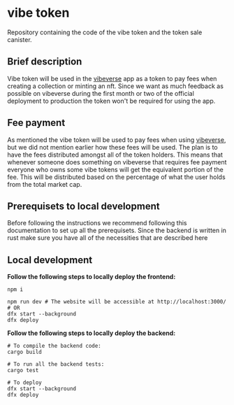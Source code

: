 # vibe token

Repository containing the code of the vibe token and the token sale canister.

## Brief description

Vibe token will be used in the [vibeverse](http://vibeverse.xyz/) app as a token to pay fees when creating a collection or minting an nft. Since we want as much feedback as possible on vibeverse during the first month or two of the official deployment to production the token won't be required for using the app.

## Fee payment

As mentioned the vibe token will be used to pay fees when using [vibeverse](http://vibeverse.xyz/), but we did not mention earlier how these fees will be used. The plan is to have the fees distributed amongst all of the token holders. This means that whenever someone does something on vibeverse that requires fee payment everyone who owns some vibe tokens will get the equivalent portion of the fee.
This will be distributed based on the percentage of what the user holds from the total market cap.

## Prerequisets to local development

Before following the instructions we recommend following this documentation to set up all the prerequisets. Since the backend is written in rust make sure you have all of the necessities that are described here

## Local development
**Follow the following steps to locally deploy the frontend:**
```
npm i
```
```
npm run dev # The website will be accessible at http://localhost:3000/
# OR
dfx start --background
dfx deploy
```
**Follow the following steps to locally deploy the backend:**
```
# To compile the backend code:
cargo build
```
```
# To run all the backend tests:
cargo test
```
```
# To deploy
dfx start --background
dfx deploy
```
